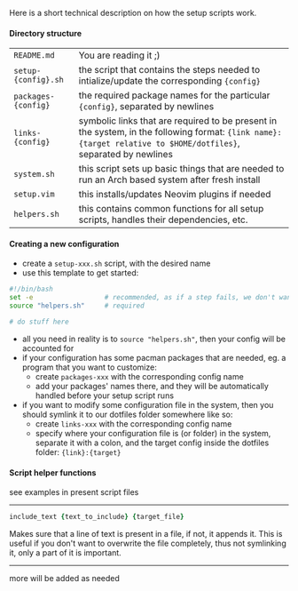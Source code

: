 Here is a short technical description on how the setup scripts work.

#### Directory structure
<table>
    <tr>
        <td><code>README.md</code></td>
        <td>You are reading it ;)</td>
    </tr>
    <tr>
        <td><code>setup-{config}.sh</code></td>
        <td>the script that contains the steps needed to intialize/update the corresponding <code>{config}</code></td>
    </tr>
    <tr>
        <td><code>packages-{config}</code></td>
        <td>the required package names for the particular <code>{config}</code>, separated by newlines</td>
    </tr>
    <tr>
        <td><code>links-{config}</code></td>
        <td>symbolic links that are required to be present in the system, in the following format: <code>{link name}:{target relative to $HOME/dotfiles}</code>, separated by newlines</td>
    </tr>
    <tr>
        <td><code>system.sh</code></td>
        <td>this script sets up basic things that are needed to run an Arch based system after fresh install</td>
    </tr>
    <tr>
        <td><code>setup.vim</code></td>
        <td>this installs/updates Neovim plugins if needed</td>
    </tr>
    <tr>
        <td><code>helpers.sh</code></td>
        <td>this contains common functions for all setup scripts, handles their dependencies, etc.</td>
    </tr>
</table>

#### Creating a new configuration
- create a `setup-xxx.sh` script, with the desired name
- use this template to get started:
```bash
#!/bin/bash
set -e                  # recommended, as if a step fails, we don't want to continue
source "helpers.sh"     # required

# do stuff here
```
- all you need in reality is to `source "helpers.sh"`, then your config will be accounted for
- if your configuration has some pacman packages that are needed, eg. a program that you want to customize:
    - create `packages-xxx` with the corresponding config name
    - add your packages' names there, and they will be automatically handled before your setup script runs
- if you want to modify some configuration file in the system, then you should symlink it to our dotfiles folder somewhere like so:
    - create `links-xxx` with the corresponding config name
    - specify where your configuration file is (or folder) in the system, separate it with a colon, and the target config inside the dotfiles folder: `{link}:{target}`

#### Script helper functions
see examples in present script files

---

```j
include_text {text_to_include} {target_file}
```
Makes sure that a line of text is present in a file, if not, it appends it.
This is useful if you don't want to overwrite the file completely, thus not symlinking it,
only a part of it is important.

---

more will be added as needed
